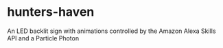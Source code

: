 # hunters-haven
An LED backlit sign with animations controlled by the Amazon Alexa Skills API and a Particle Photon
